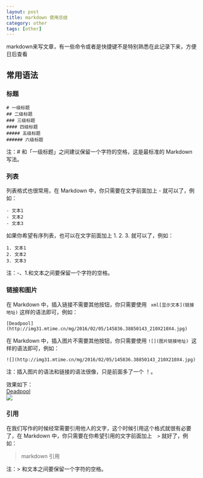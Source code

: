 ```yaml
---
layout: post
title: markdown 使用总结
category: other
tags: [other]
---
```


markdown来写文章，有一些命令或者是快捷键不是特别熟悉在此记录下来，方便日后查看


## 常用语法
### 标题
```
# 一级标题
## 二级标题
### 三级标题
#### 四级标题
##### 五级标题
###### 六级标题
``` 
注：# 和「一级标题」之间建议保留一个字符的空格，这是最标准的 Markdown 写法。

### 列表

列表格式也很常用，在 Markdown 中，你只需要在文字前面加上 - 就可以了，例如：
```
- 文本1
- 文本2
- 文本3
``` 
如果你希望有序列表，也可以在文字前面加上 1. 2. 3. 就可以了，例如：
```
1. 文本1
2. 文本2
3. 文本3
``` 
注：-、1.和文本之间要保留一个字符的空格。

### 链接和图片
在 Markdown 中，插入链接不需要其他按钮，你只需要使用 ```  xml[显示文本](链接地址) ``` 这样的语法即可，例如：
```
[Deadpool](http://img31.mtime.cn/mg/2016/02/05/145836.38850143_210X210X4.jpg)
``` 
在 Markdown 中，插入图片不需要其他按钮，你只需要使用 ``` ![](图片链接地址)  ```这样的语法即可，例如：
```
![](http://img31.mtime.cn/mg/2016/02/05/145836.38850143_210X210X4.jpg)
```
注：插入图片的语法和链接的语法很像，只是前面多了一个 ！。

效果如下：<br />
[Deadpool](http://img31.mtime.cn/mg/2016/02/05/145836.38850143_210X210X4.jpg)<br />
![](http://img31.mtime.cn/mg/2016/02/05/145836.38850143_210X210X4.jpg)

### 引用
在我们写作的时候经常需要引用他人的文字，这个时候引用这个格式就很有必要了，在 Markdown 中，你只需要在你希望引用的文字前面加上```   > ``` 就好了，例如：

> markdown 引用

注：> 和文本之间要保留一个字符的空格。

